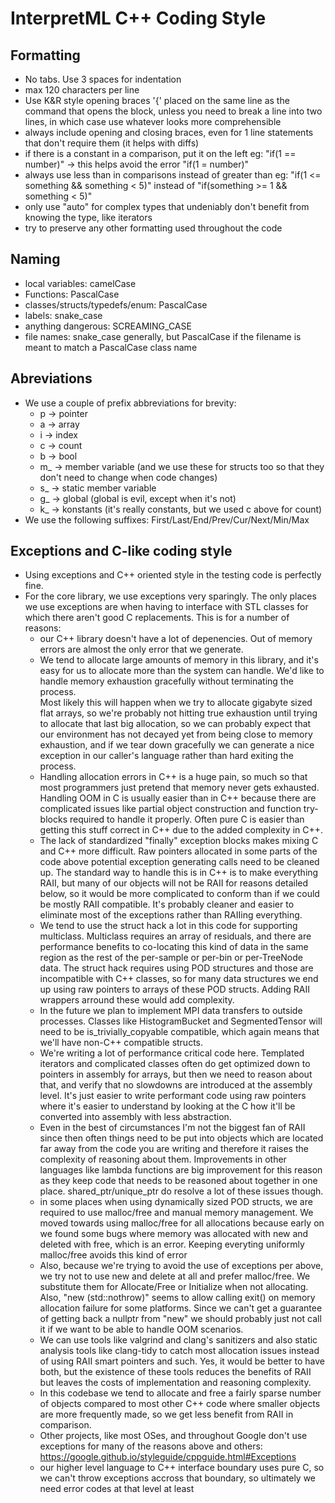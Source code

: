 # InterpretML C++ Coding Style

## Formatting

- No tabs. Use 3 spaces for indentation
- max 120 characters per line
- Use K&R style opening braces '{' placed on the same line as the command that opens the block, unless you need to 
  break a line into two lines, in which case use whatever looks more comprehensible
- always include opening and closing braces, even for 1 line statements that don't require them (it helps with diffs)
- if there is a constant in a comparison, put it on the left 
  eg: "if(1 == number)" -> this helps avoid the error "if(1 = number)"
- always use less than in comparisons instead of greater than
  eg: "if(1 <= something && something < 5)" instead of "if(something >= 1 && something < 5)"
- only use "auto" for complex types that undeniably don't benefit from knowing the type, like iterators
- try to preserve any other formatting used throughout the code

## Naming

- local variables: camelCase
- Functions: PascalCase
- classes/structs/typedefs/enum: PascalCase
- labels: snake_case
- anything dangerous: SCREAMING_CASE
- file names: snake_case generally, but PascalCase if the filename is meant to match a PascalCase class name

## Abreviations

- We use a couple of prefix abbreviations for brevity:
  - p -> pointer
  - a -> array
  - i -> index
  - c -> count
  - b -> bool
  - m_ -> member variable (and we use these for structs too so that they don't need to change when code changes)
  - s_ -> static member variable
  - g_ -> global (global is evil, except when it's not)
  - k_ -> konstants (it's really constants, but we used c above for count)
- We use the following suffixes: First/Last/End/Prev/Cur/Next/Min/Max

## Exceptions and C-like coding style

- Using exceptions and C++ oriented style in the testing code is perfectly fine.
- For the core library, we use exceptions very sparingly. The only places we use exceptions are when
  having to interface with STL classes for which there aren't good C replacements.
  This is for a number of reasons:
    - our C++ library doesn't have a lot of depenencies.  Out of memory errors are almost the only error that
      we generate.
    - We tend to allocate large amounts of memory in this library, and it's easy for us to allocate more than the
      system can handle.  We'd like to handle memory exhaustion gracefully without terminating the process.  
      Most likely this will happen when we try to allocate gigabyte sized flat arrays, so we're probably
      not hitting true exhaustion until trying to allocate that last big allocation, so we can probably expect 
      that our environment has not decayed yet from being close to memory exhaustion, and if we tear down 
      gracefully we can generate a nice exception in our caller's language rather than hard exiting the process.
    - Handling allocation errors in C++ is a huge pain, so much so that most programmers just pretend that memory
      never gets exhausted.  Handling OOM in C is usually easier than in C++ because there are complicated issues
      like partial object construction and function try-blocks required to handle it properly.  Often pure C is
      easier than getting this stuff correct in C++ due to the added complexity in C++.
    - The lack of standardized "finally" exception blocks makes mixing C and C++ more difficult. Raw pointers
      allocated in some parts of the code above potential exception generating calls need to be cleaned up.
      The standard way to handle this is in C++ is to make everything RAII, but many of our objects will not be RAII
      for reasons detailed below, so it would be more complicated to conform than if we could be mostly RAII 
      compatible.  It's probably cleaner and easier to eliminate most of the exceptions rather than RAIIing everything.
    - We tend to use the struct hack a lot in this code for supporting multiclass.  Multiclass requires an array
      of residuals, and there are performance benefits to co-locating this kind of data in the same region
      as the rest of the per-sample or per-bin or per-TreeNode data.  The struct hack requires using POD
      structures and those are incompatible with C++ classes, so for many data structures we end up using
      raw pointers to arrays of these POD structs.  Adding RAII wrappers arround these would add complexity.
    - In the future we plan to implement MPI data transfers to outside processes.  Classes like HistogramBucket
      and SegmentedTensor will need to be is_trivially_copyable compatible, which again means that we'll have
      non-C++ compatible structs.
    - We're writing a lot of performance critical code here. Templated iterators and complicated classes often
      do get optimized down to pointers in assembly for arrays, but then we need to reason about that, and verify 
      that no slowdowns are introduced at the assembly level.  It's just easier to write performant code using raw
      pointers where it's easier to understand by looking at the C how it'll be converted into assembly with less 
      abstraction.
    - Even in the best of circumstances I'm not the biggest fan of RAII since then often things need to be put
      into objects which are located far away from the code you are writing and therefore it raises the complexity
      of reasoning about them. Improvements in other languages like lambda functions are big improvement for this 
      reason as they keep code that needs to be reasoned about together in one place.  shared_ptr/unique_ptr 
      do resolve a lot of these issues though.
    - in some places when using dynamically sized POD structs, we are required to use malloc/free and manual memory
      management.  We moved towards using malloc/free for all allocations because early on we found some bugs where
      memory was allocated with new and deleted with free, which is an error.  Keeping everyting uniformly 
      malloc/free avoids this kind of error
    - Also, because we're trying to avoid the use of exceptions per above, we try not to use new and delete at all
      and prefer malloc/free.  We substitute them for Allocate/Free or Initialize when not allocating.  Also,
      "new (std::nothrow)" seems to allow calling exit() on memory allocation failure for some platforms.
      Since we can't get a guarantee of getting back a nullptr from "new" we should probably just not call it
      if we want to be able to handle OOM scenarios.
    - We can use tools like valgrind and clang's sanitizers and also static analysis tools like clang-tidy to 
      catch most allocation issues instead of using RAII smart pointers and such.  Yes, it would be better to 
      have both, but the existence of these tools reduces the benefits of RAII but leaves the costs of 
      implementation and reasoning complexity.
    - In this codebase we tend to allocate and free a fairly sparse number of objects compared to most other C++
      code where smaller objects are more frequently made, so we get less benefit from RAII in comparison.
    - Other projects, like most OSes, and throughout Google don't use exceptions for many of the reasons above
      and others: https://google.github.io/styleguide/cppguide.html#Exceptions
    - our higher level language to C++ interface boundary uses pure C, so we can't throw exceptions accross that
      boundary, so ultimately we need error codes at that level at least
